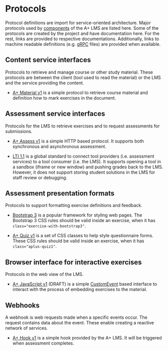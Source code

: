 # Protocols

Protocol definitions are import for service-oriented architecture.
Major protocols used by [components](../components/) of the A+ LMS are listed here.
Some of the protocols are created by the project and have documentation here.
For the rest, links are provided to respective documentations.
Additionally, links to machine readable definitions (e.g. [gRPC](https://grpc.io/) files) are provided when available.


## Content service interfaces

Protocols to retrieve and manage course or other study material.
These protocols are between the client (tool used to read the material) or the LMS and the service providing the content.

* [A+ Material v1](aplus-material-v1)
  is a simple protocol to retrieve course material and definition how to mark exercises in the document.


## Assessment service interfaces

Protocols for the LMS to retrieve exercises and to request assessments for submissions.

* [A+ Assess v1](aplus-assess-v1/)
  is a simple HTTP based protocol.
  It supports both synchronous and asynchronous assessment.

* [LTI 1.1](http://www.imsglobal.org/specs/ltiv1p1/implementation-guide)
  is a global standard to connect tool providers (i.e. assessment services) to a tool consumer (i.e. the LMS).
  It supports opening a tool in a sandbox (iframe or new window) and pushing grades back to the LMS.
  However, it does not support storing student solutions in the LMS for staff review or debugging.


## Assessment presentation formats

Protocols to support formatting exercise definitions and feedback.

* [Bootstrap 3](https://getbootstrap.com/docs/3.3/)
  is a popular framework for styling web pages.
  The Bootstrap 3 CSS rules should be valid inside an exercise, when it has `class="exercise-with-bootstrap3"`.

* [A+ Quiz v1](aplus-quiz-v1/)
  is a set of CSS classes to help style questionnaire forms.
  These CSS rules should be valid inside an exercise, when it has `class="aplus-quiz1"`.


## Browser interface for interactive exercises

Protocols in the web view of the LMS.

* [A+ JavaScript v1](aplus-js-v1/) (DRAFT)
  is a simple [CustomEvent](https://developer.mozilla.org/en-US/docs/Web/API/CustomEvent) based interface to interact with the process of embedding exercises to the material.


## Webhooks

A webhook is web requests made when a specific events occur.
The request contains data about the event.
These enable creating a reactive network of services.

* [A+ Hook v1](aplus-hook-v1)
  is a simple hook provided by the A+ LMS.
  It will be triggered when assessment completes.

